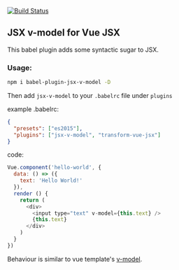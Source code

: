 [![Build Status](https://travis-ci.org/nickmessing/babel-plugin-jsx-v-model.svg?branch=master)](https://travis-ci.org/nickmessing/babel-plugin-jsx-v-model)

## JSX v-model for Vue JSX

This babel plugin adds some syntactic sugar to JSX.

### Usage:

```bash
npm i babel-plugin-jsx-v-model -D
```

Then add `jsx-v-model` to your `.babelrc` file under `plugins`

example .babelrc:
```json
{
  "presets": ["es2015"],
  "plugins": ["jsx-v-model", "transform-vue-jsx"]
}
```

code:
```js
Vue.component('hello-world', {
  data: () => ({
    text: 'Hello World!'
  }),
  render () {
    return (
      <div>
        <input type="text" v-model={this.text} />
        {this.text}
      </div>
    )
  }
})
```

Behaviour is similar to vue template's [v-model](https://vuejs.org/v2/api/#v-model).
